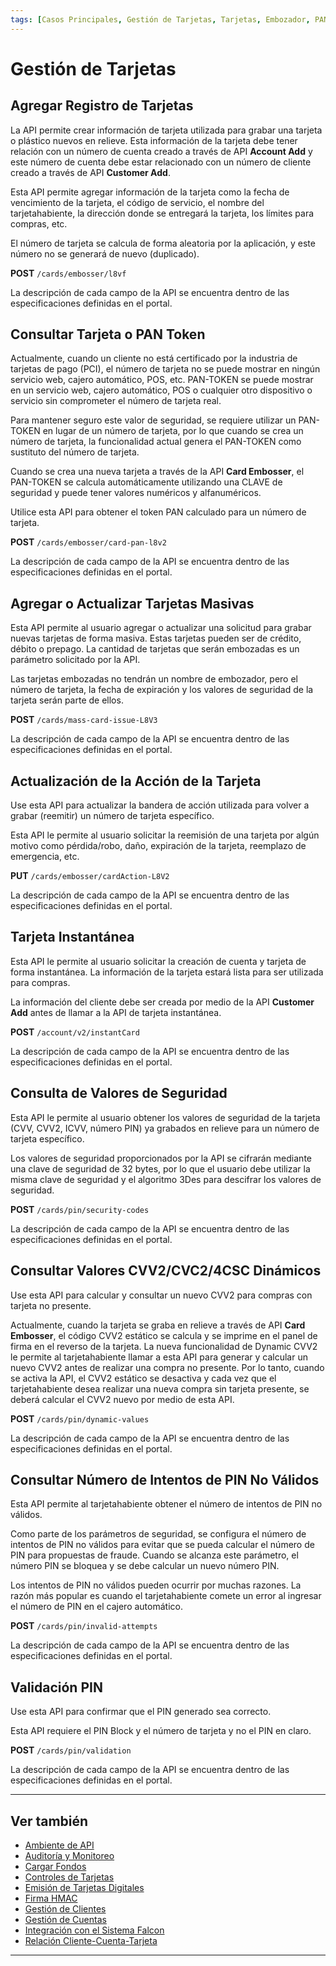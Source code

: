```yaml
---
tags: [Casos Principales, Gestión de Tarjetas, Tarjetas, Embozador, PAN Token, Códigos De Seguridad, PIN]
---
```


# Gestión de Tarjetas

## Agregar Registro de Tarjetas 

La API permite crear información de tarjeta utilizada para grabar una tarjeta o plástico nuevos en relieve. Esta información de la tarjeta debe tener relación con un número de cuenta creado a través de API **Account Add** y este número de cuenta debe estar relacionado con un número de cliente creado a través de API **Customer Add**.

Esta API permite agregar información de la tarjeta como la fecha de vencimiento de la tarjeta, el código de servicio, el nombre del tarjetahabiente, la dirección donde se entregará la tarjeta, los límites para compras, etc.

El número de tarjeta se calcula de forma aleatoria por la aplicación, y este número no se generará de nuevo (duplicado).

**POST** `/cards/embosser/l8vf`

La descripción de cada campo de la API se encuentra dentro de las especificaciones definidas en el portal.

## Consultar Tarjeta o PAN Token

Actualmente, cuando un cliente no está certificado por la industria de tarjetas de pago (PCI), el número de tarjeta no se puede mostrar en ningún servicio web, cajero automático, POS, etc. PAN-TOKEN se puede mostrar en un servicio web, cajero automático, POS o cualquier otro dispositivo o servicio sin comprometer el número de tarjeta real.

Para mantener seguro este valor de seguridad, se requiere utilizar un PAN-TOKEN en lugar de un número de tarjeta, por lo que cuando se crea un número de tarjeta, la funcionalidad actual genera el PAN-TOKEN como sustituto del número de tarjeta.

Cuando se crea una nueva tarjeta a través de la API **Card Embosser**, el PAN-TOKEN se calcula automáticamente utilizando una CLAVE de seguridad y puede tener valores numéricos y alfanuméricos.

Utilice esta API para obtener el token PAN calculado para un número de tarjeta.

**POST** `/cards/embosser/card-pan-l8v2`

La descripción de cada campo de la API se encuentra dentro de las especificaciones definidas en el portal.

## Agregar o Actualizar Tarjetas Masivas 

Esta API permite al usuario agregar o actualizar una solicitud para grabar nuevas tarjetas de forma masiva. Estas tarjetas pueden ser de crédito, débito o prepago. La cantidad de tarjetas que serán embozadas es un parámetro solicitado por la API.

Las tarjetas embozadas no tendrán un nombre de embozador, pero el número de tarjeta, la fecha de expiración y los valores de seguridad de la tarjeta serán parte de ellos.

**POST** `/cards/mass-card-issue-L8V3`

La descripción de cada campo de la API se encuentra dentro de las especificaciones definidas en el portal.

## Actualización de la Acción de la Tarjeta 

Use esta API para actualizar la bandera de acción utilizada para volver a grabar (reemitir) un número de tarjeta específico.

Esta API le permite al usuario solicitar la reemisión de una tarjeta por algún motivo como pérdida/robo, daño, expiración de la tarjeta, reemplazo de emergencia, etc.

**PUT** `/cards/embosser/cardAction-L8V2`

La descripción de cada campo de la API se encuentra dentro de las especificaciones definidas en el portal.

## Tarjeta Instantánea 

Esta API le permite al usuario solicitar la creación de cuenta y tarjeta de forma instantánea. La información de la tarjeta estará lista para ser utilizada para compras.

La información del cliente debe ser creada por medio de la API **Customer Add** antes de llamar a la API de tarjeta instantánea.

**POST** `/account/v2/instantCard`

La descripción de cada campo de la API se encuentra dentro de las especificaciones definidas en el portal.

## Consulta de Valores de Seguridad 

Esta API le permite al usuario obtener los valores de seguridad de la tarjeta (CVV, CVV2, ICVV, número PIN) ya grabados en relieve para un número de tarjeta específico.

Los valores de seguridad proporcionados por la API se cifrarán mediante una clave de seguridad de 32 bytes, por lo que el usuario debe utilizar la misma clave de seguridad y el algoritmo 3Des para descifrar los valores de seguridad.

**POST** `/cards/pin/security-codes`

La descripción de cada campo de la API se encuentra dentro de las especificaciones definidas en el portal.

## Consultar Valores CVV2/CVC2/4CSC Dinámicos

Use esta API para calcular y consultar un nuevo CVV2 para compras con tarjeta no presente.

Actualmente, cuando la tarjeta se graba en relieve a través de API **Card Embosser**, el código CVV2 estático se calcula y se imprime en el panel de firma en el reverso de la tarjeta. La nueva funcionalidad de Dynamic CVV2 le permite al tarjetahabiente llamar a esta API para generar y calcular un nuevo CVV2 antes de realizar una compra no presente. Por lo tanto, cuando se activa la API, el CVV2 estático se desactiva y cada vez que el tarjetahabiente desea realizar una nueva compra sin tarjeta presente, se deberá calcular el CVV2 nuevo por medio de esta API.

**POST** `/cards/pin/dynamic-values`

La descripción de cada campo de la API se encuentra dentro de las especificaciones definidas en el portal.

## Consultar Número de Intentos de PIN No Válidos 

Esta API permite al tarjetahabiente obtener el número de intentos de PIN no válidos.

Como parte de los parámetros de seguridad, se configura el número de intentos de PIN no válidos para evitar que se pueda calcular el número de PIN para propuestas de fraude. Cuando se alcanza este parámetro, el número PIN se bloquea y se debe calcular un nuevo número PIN.

Los intentos de PIN no válidos pueden ocurrir por muchas razones. La razón más popular es cuando el tarjetahabiente comete un error al ingresar el número de PIN en el cajero automático.

**POST** `/cards/pin/invalid-attempts`

La descripción de cada campo de la API se encuentra dentro de las especificaciones definidas en el portal.

## Validación PIN

Use esta API para confirmar que el PIN generado sea correcto.

Esta API requiere el PIN Block y el número de tarjeta y no el PIN en claro.

**POST** `/cards/pin/validation`

La descripción de cada campo de la API se encuentra dentro de las especificaciones definidas en el portal.

---

## Ver también

- [Ambiente de API](?path=docs/spanish/casos-principales/ambiente-api.md)
- [Auditoría y Monitoreo](?path=docs/spanish/casos-principales/auditoria.md)
- [Cargar Fondos](?path=docs/spanish/casos-principales/cargas.md)
- [Controles de Tarjetas](?path=docs/spanish/casos-principales/controles-tarjeta.md)
- [Emisión de Tarjetas Digitales](?path=docs/spanish/casos-principales/emision-tarjetas.md)
- [Firma HMAC](?path=docs/spanish/casos-principales/hmac.md)
- [Gestión de Clientes](?path=docs/spanish/casos-principales/gestion-clientes.md)
- [Gestión de Cuentas](?path=docs/spanish/casos-principales/gestion-cuentas.md)
- [Integración con el Sistema Falcon](?path=docs/spanish/casos-principales/integracion-falcon.md)
- [Relación Cliente-Cuenta-Tarjeta](?path=docs/spanish/casos-principales/relacion.md)

---
